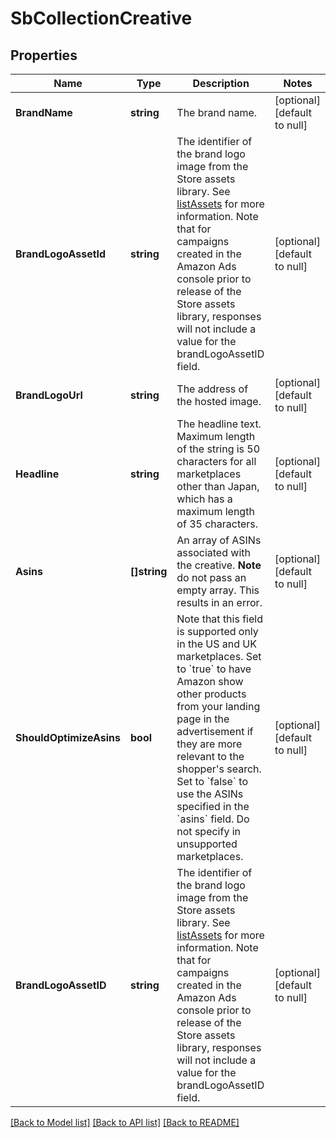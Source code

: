 # SbCollectionCreative

## Properties
Name | Type | Description | Notes
------------ | ------------- | ------------- | -------------
**BrandName** | **string** | The brand name. | [optional] [default to null]
**BrandLogoAssetId** | **string** | The identifier of the brand logo image from the Store assets library. See [listAssets](https://advertising.amazon.com/API/docs/v3/reference/SponsoredBrands/Stores) for more information. Note that for campaigns created in the Amazon Ads console prior to release of the Store assets library, responses will not include a value for the brandLogoAssetID field. | [optional] [default to null]
**BrandLogoUrl** | **string** | The address of the hosted image. | [optional] [default to null]
**Headline** | **string** | The headline text. Maximum length of the string is 50 characters for all marketplaces other than Japan, which has a maximum length of 35 characters. | [optional] [default to null]
**Asins** | **[]string** | An array of ASINs associated with the creative. **Note** do not pass an empty array. This results in an error. | [optional] [default to null]
**ShouldOptimizeAsins** | **bool** | Note that this field is supported only in the US and UK marketplaces. Set to &#x60;true&#x60; to have Amazon show other products from your landing page in the advertisement if they are more relevant to the shopper&#x27;s search. Set to &#x60;false&#x60; to use the ASINs specified in the &#x60;asins&#x60; field. Do not specify in unsupported marketplaces. | [optional] [default to null]
**BrandLogoAssetID** | **string** | The identifier of the brand logo image from the Store assets library. See [listAssets](https://advertising.amazon.com/API/docs/v3/reference/SponsoredBrands/Stores) for more information. Note that for campaigns created in the Amazon Ads console prior to release of the Store assets library, responses will not include a value for the brandLogoAssetID field. | [optional] [default to null]

[[Back to Model list]](../README.md#documentation-for-models) [[Back to API list]](../README.md#documentation-for-api-endpoints) [[Back to README]](../README.md)

